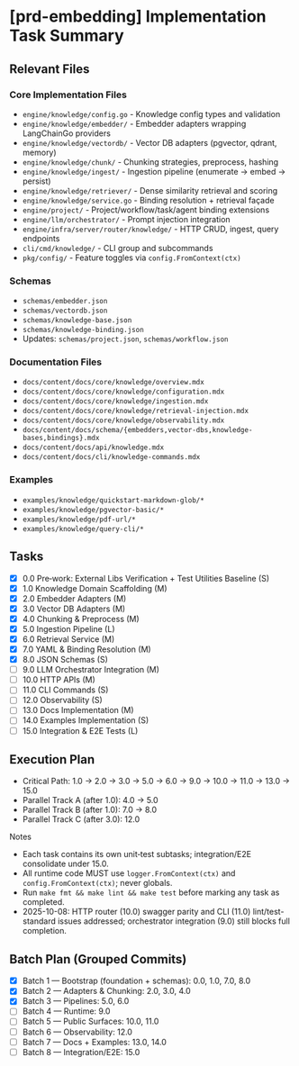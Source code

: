 # [prd-embedding] Implementation Task Summary

## Relevant Files

### Core Implementation Files

- `engine/knowledge/config.go` - Knowledge config types and validation
- `engine/knowledge/embedder/` - Embedder adapters wrapping LangChainGo providers
- `engine/knowledge/vectordb/` - Vector DB adapters (pgvector, qdrant, memory)
- `engine/knowledge/chunk/` - Chunking strategies, preprocess, hashing
- `engine/knowledge/ingest/` - Ingestion pipeline (enumerate → embed → persist)
- `engine/knowledge/retriever/` - Dense similarity retrieval and scoring
- `engine/knowledge/service.go` - Binding resolution + retrieval façade
- `engine/project/` - Project/workflow/task/agent binding extensions
- `engine/llm/orchestrator/` - Prompt injection integration
- `engine/infra/server/router/knowledge/` - HTTP CRUD, ingest, query endpoints
- `cli/cmd/knowledge/` - CLI group and subcommands
- `pkg/config/` - Feature toggles via `config.FromContext(ctx)`

### Schemas

- `schemas/embedder.json`
- `schemas/vectordb.json`
- `schemas/knowledge-base.json`
- `schemas/knowledge-binding.json`
- Updates: `schemas/project.json`, `schemas/workflow.json`

### Documentation Files

- `docs/content/docs/core/knowledge/overview.mdx`
- `docs/content/docs/core/knowledge/configuration.mdx`
- `docs/content/docs/core/knowledge/ingestion.mdx`
- `docs/content/docs/core/knowledge/retrieval-injection.mdx`
- `docs/content/docs/core/knowledge/observability.mdx`
- `docs/content/docs/schema/{embedders,vector-dbs,knowledge-bases,bindings}.mdx`
- `docs/content/docs/api/knowledge.mdx`
- `docs/content/docs/cli/knowledge-commands.mdx`

### Examples

- `examples/knowledge/quickstart-markdown-glob/*`
- `examples/knowledge/pgvector-basic/*`
- `examples/knowledge/pdf-url/*`
- `examples/knowledge/query-cli/*`

## Tasks

- [x] 0.0 Pre‑work: External Libs Verification + Test Utilities Baseline (S)
- [x] 1.0 Knowledge Domain Scaffolding (M)
- [x] 2.0 Embedder Adapters (M)
- [x] 3.0 Vector DB Adapters (M)
- [x] 4.0 Chunking & Preprocess (M)
- [x] 5.0 Ingestion Pipeline (L)
- [x] 6.0 Retrieval Service (M)
- [x] 7.0 YAML & Binding Resolution (M)
- [x] 8.0 JSON Schemas (S)
- [ ] 9.0 LLM Orchestrator Integration (M)
- [ ] 10.0 HTTP APIs (M)
- [ ] 11.0 CLI Commands (S)
- [ ] 12.0 Observability (S)
- [ ] 13.0 Docs Implementation (M)
- [ ] 14.0 Examples Implementation (S)
- [ ] 15.0 Integration & E2E Tests (L)

## Execution Plan

- Critical Path: 1.0 → 2.0 → 3.0 → 5.0 → 6.0 → 9.0 → 10.0 → 11.0 → 13.0 → 15.0
- Parallel Track A (after 1.0): 4.0 → 5.0
- Parallel Track B (after 1.0): 7.0 → 8.0
- Parallel Track C (after 3.0): 12.0

Notes

- Each task contains its own unit‑test subtasks; integration/E2E consolidate under 15.0.
- All runtime code MUST use `logger.FromContext(ctx)` and `config.FromContext(ctx)`; never globals.
- Run `make fmt && make lint && make test` before marking any task as completed.
- 2025-10-08: HTTP router (10.0) swagger parity and CLI (11.0) lint/test-standard issues addressed; orchestrator integration (9.0) still blocks full completion.

## Batch Plan (Grouped Commits)

- [x] Batch 1 — Bootstrap (foundation + schemas): 0.0, 1.0, 7.0, 8.0
- [x] Batch 2 — Adapters & Chunking: 2.0, 3.0, 4.0
- [x] Batch 3 — Pipelines: 5.0, 6.0
- [ ] Batch 4 — Runtime: 9.0
- [ ] Batch 5 — Public Surfaces: 10.0, 11.0
- [ ] Batch 6 — Observability: 12.0
- [ ] Batch 7 — Docs + Examples: 13.0, 14.0
- [ ] Batch 8 — Integration/E2E: 15.0
